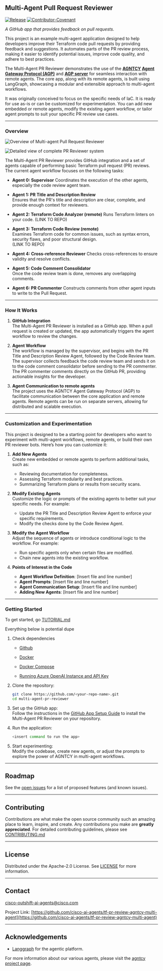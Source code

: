 ## Multi-Agent Pull Request Reviewer
[![Release](https://img.shields.io/github/v/release/cisco-ai-agents/tf-pr-review-agntcy-multi-agent?display_name=tag)](CHANGELOG.md)
[![Contributor-Covenant](https://img.shields.io/badge/Contributor%20Covenant-2.1-fbab2c.svg)](CODE_OF_CONDUCT.md)

*A GitHub app that provides feedback on pull requests.*

This project is an example multi-agent application designed to help developers improve their Terraform code pull requests by providing feedback and suggestions. It automates parts of the PR review process, making it easier to identify potential issues, improve code quality, and adhere to best practices.

The Multi-Agent PR Reviewer demonstrates the use of the **[AGNTCY](https://github.com/agntcy) [Agent Gateway Protocol (AGP)](https://github.com/agntcy/agp)** and **[AGP server](https://github.com/agntcy/agp/tree/main/data-plane)** for seamless interaction with remote agents. The core app, along with its remote agents, is built using LangGraph, showcasing a modular and extensible approach to multi-agent workflows.

It was originally conceived to focus on the specific needs of IaC. It is ready for use as-is or can be customized for experimentation. You can add new embedded or remote agents, modify the existing agent workflow, or tailor agent prompts to suit your specific PR review use cases.

---

### Overview

![Overview of Multi-agent Pull Request Reviewer](./docs/resources/Overview2.svg)

![Detailed view of complete PR Reviewer system](./docs/resources/SystemDrilldown.svg)

The Multi-Agent PR Reviewer provides GitHub integration and a set of agents capable of performing basic Terraform pull request (PR) reviews. The current agent workflow focuses on the following tasks:

- **Agent 0: Supervisor**
  Coordinates the execution of the other agents, especially the code review agent team.

- **Agent 1: PR Title and Description Review**  
  Ensures that the PR's title and description are clear, complete, and provide enough context for reviewers.  

- **Agent 2: Terraform Code Analyzer (remote)**
 Runs Terraform linters on your code.
  (LINK TO REPO)

- **Agent 3: Terraform Code Review (remote)**  
  Examines Terraform code for common issues, such as syntax errors, security flaws, and poor structural design.  
  (LINK TO REPO)

- **Agent 4: Cross-reference Reviewer**
  Checks cross-references to ensure validity and resolve conflicts.

- **Agent 5: Code Comment Consolidator**  
  Once the code review team is done, removes any overlapping comments.

- **Agent 6: PR Commenter**
  Constructs comments from other agent inputs to write to the Pull Request.

---

### **How It Works**

1. **GitHub Integration**  
   The Multi-Agent PR Reviewer is installed as a GitHub app. When a pull request is created or updated, the app automatically triggers the agent workflow to review the changes.

2. **Agent Workflow**  
   The workflow is managed by the supervisor, and begins with the PR Title and Description Review Agent, followed by the Code Review team. The supervisor collects feedback the code review team and sends it on to the code comment consolidator before sending to the PR commenter. The PR commenter comments directly on the GitHub PR, providing actionable insights for the developer.

3. **Agent Communication to remote agents**  
   The project uses the AGNTCY Agent Gateway Protocol (AGP) to facilitate communication between the core application and remote agents. Remote agents can be run on separate servers, allowing for distributed and scalable execution.

---

### **Customization and Experimentation**

This project is designed to be a starting point for developers who want to experiment with multi-agent workflows, remote agents, or build their own PR reviewer bots. Here’s how you can customize it:

1. **Add New Agents**  
   Create new embedded or remote agents to perform additional tasks, such as:
   - Reviewing documentation for completeness.
   - Assessing Terraform modularity and best practices.
   - Summarizing Terraform plans or results from security scans.

2. **Modify Existing Agents**  
   Customize the logic or prompts of the existing agents to better suit your specific needs. For example:
   - Update the PR Title and Description Review Agent to enforce your specific requirements.
   - Modify the checks done by the Code Review Agent.

3. **Modify the Agent Workflow**  
   Adjust the sequence of agents or introduce conditional logic to the workflow. For example:
   - Run specific agents only when certain files are modified.
   - Chain new agents into the existing workflow.

4. **Points of Interest in the Code**  
   - **Agent Workflow Definition**: [Insert file and line number]  
   - **Agent Prompts**: [Insert file and line number]  
   - **Agent Communication Setup**: [Insert file and line number]  
   - **Adding New Agents**: [Insert file and line number]

---

### **Getting Started**

To get started, go [TUTORIAL.md](./TUTORIAL.md)


Everything below is potential dupe

1. Check dependencies

   - [Github](https://github.com/)

   - [Docker](https://docs.docker.com/get-started/get-docker/)

   - [Docker Compose](https://docs.docker.com/compose/)

   - [Running Azure OpenAI Instance and API Key](https://learn.microsoft.com/en-us/azure/cognitive-services/openai/quickstart)

2. Clone the repository:  
   ```bash
   git clone https://github.com/<your-repo-name>.git
   cd multi-agent-pr-reviewer
   ```

3. Set up the GitHub app:  
   Follow the instructions in the [GitHub App Setup Guide](link-to-guide) to install the Multi-Agent PR Reviewer on your repository.

4. Run the application:  
   ```bash
   <insert command to run the app>
   ```

5. Start experimenting:  
   Modify the codebase, create new agents, or adjust the prompts to explore the power of AGNTCY in multi-agent workflows.


---
## Roadmap

See the [open issues](https://github.com/cisco-ai-agents/tf-pr-review-agntcy-multi-agent/issues) for a list
of proposed features (and known issues).

---
## Contributing

Contributions are what make the open source community such an amazing place to
learn, inspire, and create. Any contributions you make are **greatly
appreciated**. For detailed contributing guidelines, please see
[CONTRIBUTING.md](CONTRIBUTING.md)

---
## License

Distributed under the Apache-2.0 License. See [LICENSE](LICENSE) for more
information.

---
## Contact

[cisco-outshift-ai-agents@cisco.com](mailto:cisco-outshift-ai-agents@cisco.com)

Project Link:
[https://github.com/cisco-ai-agents/tf-pr-review-agntcy-multi-agent](https://github.com/cisco-ai-agents/tf-pr-review-agntcy-multi-agent)

---
## Acknowledgements

- [Langgraph](https://github.com/langchain-ai/langgraph) for the agentic platform.

For more information about our various agents, please visit the [agntcy project page](https://github.com/agntcy).


[./docs/resources/SystemDrilldown.svg]: .docs/resources/SystemDrilldown.svg